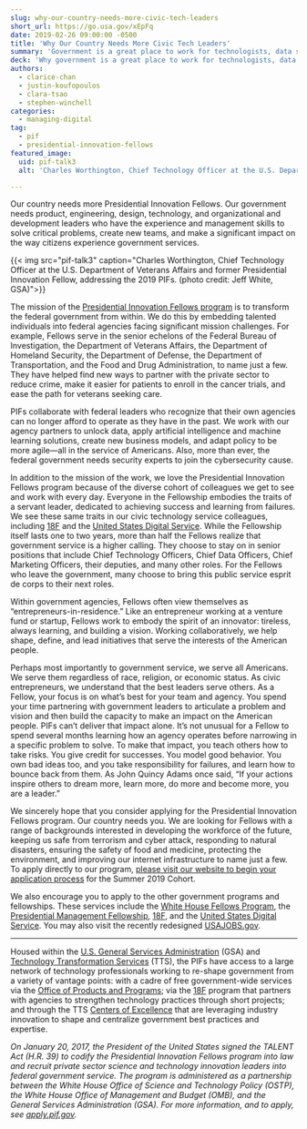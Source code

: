 ```yaml
---
slug: why-our-country-needs-more-civic-tech-leaders
short_url: https://go.usa.gov/xEpFq
date: 2019-02-26 09:00:00 -0500
title: 'Why Our Country Needs More Civic Tech Leaders'
summary: 'Government is a great place to work for technologists, data scientists, designers and entrepreneurs who want to serve and solve problems for the American people.'
deck: 'Why government is a great place to work for technologists, data scientists, designers, and entrepreneurs who want to serve and solve problems for the American people.'
authors:
  - clarice-chan
  - justin-koufopoulos
  - clara-tsao
  - stephen-winchell
categories:
  - managing-digital
tag:
  - pif
  - presidential-innovation-fellows
featured_image:
  uid: pif-talk3
  alt: 'Charles Worthington, Chief Technology Officer at the U.S. Department of Veterans Affairs and former Presidential Innovation Fellow, addressing the 2019 PIFs.'

---
```


Our country needs more Presidential Innovation Fellows. Our government needs product, engineering, design, technology, and organizational and development leaders who have the experience and management skills to solve critical problems, create new teams, and make a significant impact on the way citizens experience government services.

{{< img src="pif-talk3" caption="Charles Worthington, Chief Technology Officer at the U.S. Department of Veterans Affairs and former Presidential Innovation Fellow, addressing the 2019 PIFs. (photo credit: Jeff White, GSA)">}}

The mission of the [Presidential Innovation Fellows program](https://www.presidentialinnovationfellows.gov/) is to transform the federal government from within. We do this by embedding talented individuals into federal agencies facing significant mission challenges. For example, Fellows serve in the senior echelons of the Federal Bureau of Investigation, the Department of Veterans Affairs, the Department of Homeland Security, the Department of Defense, the Department of Transportation, and the Food and Drug Administration, to name just a few. They have helped find new ways to partner with the private sector to reduce crime, make it easier for patients to enroll in the cancer trials, and ease the path for veterans seeking care.

PIFs collaborate with federal leaders who recognize that their own agencies can no longer afford to operate as they have in the past. We work with our agency partners to unlock data, apply artificial intelligence and machine learning solutions, create new business models, and adapt policy to be more agile—all in the service of Americans. Also, more than ever, the federal government needs security experts to join the cybersecurity cause.

In addition to the mission of the work, we love the Presidential Innovation Fellows program because of the diverse cohort of colleagues we get to see and work with every day. Everyone in the Fellowship embodies the traits of a servant leader, dedicated to achieving success and learning from failures. We see these same traits in our civic technology service colleagues, including [18F](https://18f.gsa.gov/) and the [United States Digital Service](https://www.usds.gov/). While the Fellowship itself lasts one to two years, more than half the Fellows realize that government service is a higher calling. They choose to stay on in senior positions that include Chief Technology Officers, Chief Data Officers, Chief Marketing Officers, their deputies, and many other roles. For the Fellows who leave the government, many choose to bring this public service esprit de corps to their next roles.

Within government agencies, Fellows often view themselves as “entrepreneurs-in-residence.” Like an entrepreneur working at a venture fund or startup, Fellows work to embody the spirit of an innovator: tireless, always learning, and building a vision. Working collaboratively, we help shape, define, and lead initiatives that serve the interests of the American people.

Perhaps most importantly to government service, we serve all Americans. We serve them regardless of race, religion, or economic status. As civic entrepreneurs, we understand that the best leaders serve others. As a Fellow, your focus is on what’s best for your team and agency. You spend your time partnering with government leaders to articulate a problem and vision and then build the capacity to make an impact on the American people. PIFs can’t deliver that impact alone. It’s not unusual for a Fellow to spend several months learning how an agency operates before narrowing in a specific problem to solve. To make that impact, you teach others how to take risks. You give credit for successes. You model good behavior. You own bad ideas too, and you take responsibility for failures, and learn how to bounce back from them. As John Quincy Adams once said, “If your actions inspire others to dream more, learn more, do more and become more, you are a leader.”

We sincerely hope that you consider applying for the Presidential Innovation Fellows program. Our country needs you. We are looking for Fellows with a range of backgrounds interested in developing the workforce of the future, keeping us safe from terrorism and cyber attack, responding to natural disasters, ensuring the safety of food and medicine, protecting the environment, and improving our internet infrastructure to name just a few. To apply directly to our program, [please visit our website to begin your application process](https://www.presidentialinnovationfellows.gov/) for the Summer 2019 Cohort.

We also encourage you to apply to the other government programs and fellowships. These services include the [White House Fellows Program](https://www.whff.org/recruitment/?gclid=EAIaIQobChMIiI7C4KCO3wIVkYvICh3LKw4IEAAYASAAEgKLs_D_BwE), the [Presidential Management Fellowship](https://pmf.gov/become-a-pmf/2019-application.aspx), [18F](https://18f.gsa.gov/), and the [United States Digital Service](https://www.usds.gov/). You may also visit the recently redesigned [USAJOBS.gov](https://www.usajobs.gov/).

---

Housed within the [U.S. General Services Administration](https://www.gsa.gov/) (GSA) and [Technology Transformation Services](https://www.gsa.gov/tts) (TTS), the PIFs have access to a large network of technology professionals working to re-shape government from a variety of vantage points: with a cadre of free government-wide services via the [Office of Products and Programs](https://www.gsa.gov/about-us/organization/federal-acquisition-service/technology-transformation-services/office-of-products-and-programs); via the [18F](https://www.gsa.gov/about-us/organization/federal-acquisition-service/technology-transformation-services/office-of-18f) program that partners with agencies to strengthen technology practices through short projects; and through the TTS [Centers of Excellence](https://www.gsa.gov/about-us/organization/federal-acquisition-service/technology-transformation-services/office-of-the-centers-of-excellence) that are leveraging industry innovation to shape and centralize government best practices and expertise.

_On January 20, 2017, the President of the United States signed the TALENT Act (H.R. 39) to codify the Presidential Innovation Fellows program into law and recruit private sector science and technology innovation leaders into federal government service. The program is administered as a partnership between the White House Office of Science and Technology Policy (OSTP), the White House Office of Management and Budget (OMB), and the General Services Administration (GSA). For more information, and to apply, see [apply.pif.gov](https://presidentialinnovationfellows.gov/apply/)._
